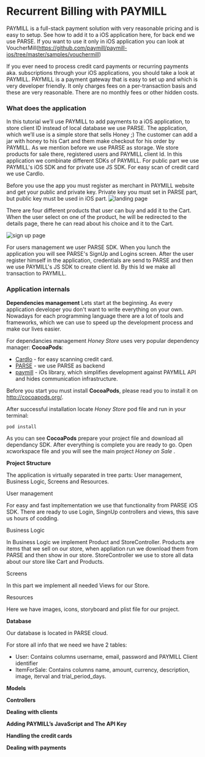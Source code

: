 # Recurrent Billing with PAYMILL

PAYMILL is a full-stack payment solution with very reasonable pricing and is easy to setup. See how to add it to a iOS application here, for back end we use PARSE. If you want to use it only in iOS application you can look at VoucherMill(https://github.com/paymill/paymill-ios/tree/master/samples/vouchermill)

If you ever need to process credit card payments or recurring payments aka. subscriptions through your iOS applications, you should take a look at PAYMILL. 
PAYMILL is a payment gateway that is easy to set up and which is very developer friendly. It only charges fees on a per-transaction basis and these are very reasonable. 
There are no monthly fees or other hidden costs.

### What does the application

In this tutorial we’ll use PAYMILL to add payments to a iOS application, to store client ID instead of local database we use PARSE.
The application, which we’ll use is a simple store that sells Honey ;) 
The customer can add a jar with honey to his Cart and them make checkout for his order by PAYMILL. As we mention before we use PARSE as storage. We store products for sale there, registered users and PAYMILL client Id.
In this application we combinate different SDKs of PAYMILL. For public part we use PAYMILL's iOS SDK and for private use JS SDK. For easy scan of credit card we use CardIo.    

Before you use the app you must register as merchant in PAYMILL website and get your public and private key. Private key you must set in PARSE part, but public key must be used in iOS part.
![landing page](./docs-assets/01.pages_index.png)

There are four different products that user can buy and add it to the Cart. When the user select on one of the product, he will be redirected to the details page, there he can read about his choice and it to the Cart. 

![sign up page](./docs-assets/02.users_init.png)

For users management we user PARSE SDK. When you lunch the application you will see PARSE's SignUp and Logins screen. 
After the user register himself in the application, credentials are send to PARSE and then we use PAYMILL's JS SDK to create client Id. By this Id we make all transaction to PAYMILL. 


### Application internals

**Dependencies management**
Lets start at the beginning. 
As every application developer you don't want to write everything on your own. 
Nowadays for each programming language there are a lot of tools and frameworks, which we can use to speed up the development process and make our lives easier.

For dependancies management *Honey Store* uses very popular dependency manager: **CocoaPods**:
* [CardIo](https://github.com/card-io/card.io-iOS-SDK) - for easy scanning credit card.
* [PARSE](https://parse.com/) - we use PARSE as backend
* [paymill](https://github.com/paymill/paymill-ios) - iOs library, which simplifies development against PAYMILL API and hides communication infrastructure.

Before you start you must install **CocoaPods**, please read you to install it on http://cocoapods.org/.

After successful installation locate  *Honey Store* pod file and run in your terminal:  
```ios 
pod install 
``` 

As you can see **CocoaPods** prepare your project file and download all dependancy SDK. After everything is complete you are ready to go. Open xcworkspace file and you will see the main project *Honey on Sale* .

**Project Structure**

The application is virtually separated in tree parts: User management, Business Logic, Screens and Resources.

User management

For easy and fast impltementation we use that functionality from PARSE iOS SDK. There are ready to use Login, SingnUp controllers and views, this save us hours of codding. 

Business Logic

In Business Logic we implement Product and StoreController. Products are items that we sell on our store, when appliation run we download them from PARSE and then show in our store.
StoreController we use to store all data about our store like Cart and Products.

Screens

In this part we implement all needed Views for our Store.


Resources

Here we have images, icons, storyboard and plist file for our project. 

**Database**

Our database is located in PARSE cloud. 

For store all info that we need we have 2 tables:
* User: Contains columns username, email, password and PAYMILL Client identifier 
* ItemForSale: Contains columns name, amount, currency, description, image, iterval and trial_period_days.


**Models**

**Controllers**

**Dealing with clients**

**Adding PAYMILL’s JavaScript and The API Key**

**Handling the credit cards**

**Dealing with payments**

